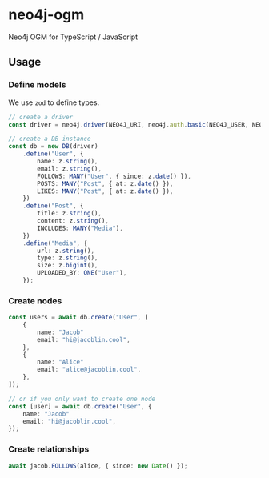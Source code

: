 # neo4j-ogm

Neo4j OGM for TypeScript / JavaScript

## Usage

### Define models

We use `zod` to define types.

```ts
// create a driver
const driver = neo4j.driver(NEO4J_URI, neo4j.auth.basic(NEO4J_USER, NEO4J_PASSWORD));

// create a DB instance
const db = new DB(driver)
    .define("User", {
        name: z.string(),
        email: z.string(),
        FOLLOWS: MANY("User", { since: z.date() }),
        POSTS: MANY("Post", { at: z.date() }),
        LIKES: MANY("Post", { at: z.date() }),
    })
    .define("Post", {
        title: z.string(),
        content: z.string(),
        INCLUDES: MANY("Media"),
    })
    .define("Media", {
        url: z.string(),
        type: z.string(),
        size: z.bigint(),
        UPLOADED_BY: ONE("User"),
    });
```

### Create nodes

```ts
const users = await db.create("User", [
    {
        name: "Jacob"
        email: "hi@jacoblin.cool",
    },
    {
        name: "Alice"
        email: "alice@jacoblin.cool",
    },
]);

// or if you only want to create one node
const [user] = await db.create("User", {
    name: "Jacob"
    email: "hi@jacoblin.cool",
});
```

### Create relationships

```ts
await jacob.FOLLOWS(alice, { since: new Date() });
```

